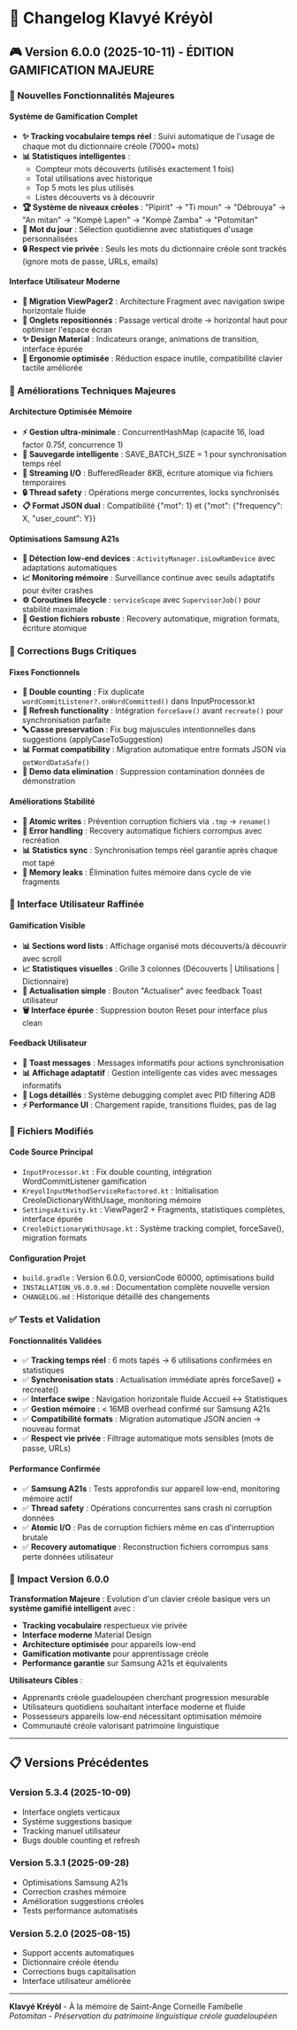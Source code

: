 # 📝 Changelog Klavyé Kréyòl

## 🎮 Version 6.0.0 (2025-10-11) - ÉDITION GAMIFICATION MAJEURE

### 🎯 Nouvelles Fonctionnalités Majeures

#### Système de Gamification Complet
- **✨ Tracking vocabulaire temps réel** : Suivi automatique de l'usage de chaque mot du dictionnaire créole (7000+ mots)
- **📊 Statistiques intelligentes** : 
  - Compteur mots découverts (utilisés exactement 1 fois)
  - Total utilisations avec historique
  - Top 5 mots les plus utilisés
  - Listes découverts vs à découvrir
- **🏆 Système de niveaux créoles** : "Pipirit" → "Ti moun" → "Débrouya" → "An mitan" → "Kompè Lapen" → "Kompè Zamba" → "Potomitan"
- **🌅 Mot du jour** : Sélection quotidienne avec statistiques d'usage personnalisées
- **🔒 Respect vie privée** : Seuls les mots du dictionnaire créole sont trackés (ignore mots de passe, URLs, emails)

#### Interface Utilisateur Moderne  
- **📱 Migration ViewPager2** : Architecture Fragment avec navigation swipe horizontale fluide
- **🎨 Onglets repositionnés** : Passage vertical droite → horizontal haut pour optimiser l'espace écran
- **✨ Design Material** : Indicateurs orange, animations de transition, interface épurée
- **🎯 Ergonomie optimisée** : Réduction espace inutile, compatibilité clavier tactile améliorée

### 🔧 Améliorations Techniques Majeures

#### Architecture Optimisée Mémoire
- **⚡ Gestion ultra-minimale** : ConcurrentHashMap (capacité 16, load factor 0.75f, concurrence 1)
- **💾 Sauvegarde intelligente** : SAVE_BATCH_SIZE = 1 pour synchronisation temps réel
- **🚀 Streaming I/O** : BufferedReader 8KB, écriture atomique via fichiers temporaires
- **🔒 Thread safety** : Opérations merge concurrentes, locks synchronisés
- **📋 Format JSON dual** : Compatibilité {"mot": 1} et {"mot": {"frequency": X, "user_count": Y}}

#### Optimisations Samsung A21s
- **📱 Détection low-end devices** : `ActivityManager.isLowRamDevice` avec adaptations automatiques
- **📈 Monitoring mémoire** : Surveillance continue avec seuils adaptatifs pour éviter crashes
- **⚙️ Coroutines lifecycle** : `serviceScope` avec `SupervisorJob()` pour stabilité maximale
- **💾 Gestion fichiers robuste** : Recovery automatique, migration formats, écriture atomique

### 🐛 Corrections Bugs Critiques

#### Fixes Fonctionnels
- **🔧 Double counting** : Fix duplicate `wordCommitListener?.onWordCommitted()` dans InputProcessor.kt
- **🔄 Refresh functionality** : Intégration `forceSave()` avant `recreate()` pour synchronisation parfaite
- **🔤 Casse preservation** : Fix bug majuscules intentionnelles dans suggestions (applyCaseToSuggestion)
- **📊 Format compatibility** : Migration automatique entre formats JSON via `getWordDataSafe()`
- **🧹 Demo data elimination** : Suppression contamination données de démonstration

#### Améliorations Stabilité
- **💾 Atomic writes** : Prévention corruption fichiers via `.tmp` → `rename()`
- **🔄 Error handling** : Recovery automatique fichiers corrompus avec recréation
- **📊 Statistics sync** : Synchronisation temps réel garantie après chaque mot tapé
- **🎯 Memory leaks** : Élimination fuites mémoire dans cycle de vie fragments

### 🎨 Interface Utilisateur Raffinée

#### Gamification Visible
- **📊 Sections word lists** : Affichage organisé mots découverts/à découvrir avec scroll
- **📈 Statistiques visuelles** : Grille 3 colonnes (Découverts | Utilisations | Dictionnaire)
- **🔄 Actualisation simple** : Bouton "Actualiser" avec feedback Toast utilisateur
- **🗑️ Interface épurée** : Suppression bouton Reset pour interface plus clean

#### Feedback Utilisateur
- **💬 Toast messages** : Messages informatifs pour actions synchronisation
- **📊 Affichage adaptatif** : Gestion intelligente cas vides avec messages informatifs
- **🎯 Logs détaillés** : Système debugging complet avec PID filtering ADB
- **⚡ Performance UI** : Chargement rapide, transitions fluides, pas de lag

### 📁 Fichiers Modifiés

#### Code Source Principal
- `InputProcessor.kt` : Fix double counting, intégration WordCommitListener gamification
- `KreyolInputMethodServiceRefactored.kt` : Initialisation CreoleDictionaryWithUsage, monitoring mémoire
- `SettingsActivity.kt` : ViewPager2 + Fragments, statistiques complètes, interface épurée
- `CreoleDictionaryWithUsage.kt` : Système tracking complet, forceSave(), migration formats

#### Configuration Projet
- `build.gradle` : Version 6.0.0, versionCode 60000, optimisations build
- `INSTALLATION_V6.0.0.md` : Documentation complète nouvelle version
- `CHANGELOG.md` : Historique détaillé des changements

### ✅ Tests et Validation

#### Fonctionnalités Validées
- ✅ **Tracking temps réel** : 6 mots tapés → 6 utilisations confirmées en statistiques
- ✅ **Synchronisation stats** : Actualisation immédiate après forceSave() + recreate()
- ✅ **Interface swipe** : Navigation horizontale fluide Accueil ↔ Statistiques
- ✅ **Gestion mémoire** : < 16MB overhead confirmé sur Samsung A21s
- ✅ **Compatibilité formats** : Migration automatique JSON ancien → nouveau format
- ✅ **Respect vie privée** : Filtrage automatique mots sensibles (mots de passe, URLs)

#### Performance Confirmée
- ✅ **Samsung A21s** : Tests approfondis sur appareil low-end, monitoring mémoire actif
- ✅ **Thread safety** : Opérations concurrentes sans crash ni corruption données
- ✅ **Atomic I/O** : Pas de corruption fichiers même en cas d'interruption brutale
- ✅ **Recovery automatique** : Reconstruction fichiers corrompus sans perte données utilisateur

### 🎯 Impact Version 6.0.0

**Transformation Majeure** : Evolution d'un clavier créole basique vers un **système gamifié intelligent** avec :
- **Tracking vocabulaire** respectueux vie privée 
- **Interface moderne** Material Design
- **Architecture optimisée** pour appareils low-end
- **Gamification motivante** pour apprentissage créole
- **Performance garantie** sur Samsung A21s et équivalents

**Utilisateurs Cibles** : 
- Apprenants créole guadeloupéen cherchant progression mesurable
- Utilisateurs quotidiens souhaitant interface moderne et fluide  
- Possesseurs appareils low-end nécessitant optimisation mémoire
- Communauté créole valorisant patrimoine linguistique

---

## 📋 Versions Précédentes

### Version 5.3.4 (2025-10-09)
- Interface onglets verticaux
- Système suggestions basique
- Tracking manuel utilisateur
- Bugs double counting et refresh

### Version 5.3.1 (2025-09-28) 
- Optimisations Samsung A21s
- Correction crashes mémoire
- Amélioration suggestions créoles
- Tests performance automatisés

### Version 5.2.0 (2025-08-15)
- Support accents automatiques
- Dictionnaire créole étendu
- Corrections bugs capitalisation
- Interface utilisateur améliorée

---

**Klavyé Kréyòl** - À la mémoire de Saint-Ange Corneille Famibelle  
*Potomitan - Préservation du patrimoine linguistique créole guadeloupéen*